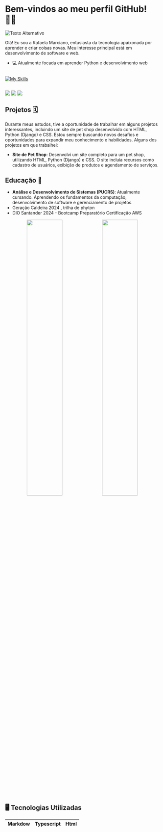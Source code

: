 # Bem-vindos ao meu perfil GitHub! 👋🏻
<img src="file:///Users/rafaela/Downloads/Capa%20de%20Facebook%20designer%20gra%CC%81fico%20moderno%20rosa.png" alt="Texto Alternativo">

Olá! Eu sou a Rafaela Marciano, entusiasta da tecnologia apaixonada por aprender e criar coisas novas. Meu interesse principal está em desenvolvimento de software e web. 

- 💻 Atualmente focada em aprender Python e desenvolvimento web 

##

[![My Skills](https://skillicons.dev/icons?i=html,css,py,js,git,aws,figma)](https://skillicons.dev)

##

<div> 
  <a href="www.linkedin.com/in/rafaela-de-campos-marcian" target="_blank"><img src="https://img.shields.io/badge/-LinkedIn-%230077B5?style=for-the-badge&logo=linkedin&logoColor=white" target="_blank"></a>
    <a href = "mailto:rafaeladecamposm@gmail.com"><img src="https://img.shields.io/badge/-Gmail-%23333?style=for-the-badge&logo=gmail&logoColor=white" target="_blank"></a>
 <a href="[https://discord.gg/wagxzStdcR](https://discord.com/channels/@me)" target="_blank"><img src="https://img.shields.io/badge/Discord-7289DA?style=for-the-badge&logo=discord&logoColor=white" target="_blank"></a> 
  

## Projetos 🗓️

Durante meus estudos, tive a oportunidade de trabalhar em alguns projetos interessantes, incluindo um site de pet shop desenvolvido com HTML, Python (Django) e CSS. Estou sempre buscando novos desafios e oportunidades para expandir meu conhecimento e habilidades.
Alguns dos projetos em que trabalhei:

- **Site de Pet Shop**: Desenvolvi um site completo para um pet shop, utilizando HTML, Python (Django) e CSS. O site incluía recursos como cadastro de usuários, exibição de produtos e agendamento de serviços.

## Educação 📕
- **Análise e Desenvolvimento de Sistemas (PUCRS)**: Atualmente cursando. Aprendendo os fundamentos da computação, desenvolvimento de software e gerenciamento de projetos.
- Geração Caldeira 2024 , trilha de phyton
- DIO Santander 2024 - Bootcamp Preparatório Certificação AWS

<div align="center">
  <img src="https://github-readme-stats.vercel.app/api?username=rafaellacampos&show_icons=true&theme=omni" width="48%" />
  <img src="https://github-readme-stats.vercel.app/api/top-langs/?username=rafaellacampos&layout=compact&langs_count=8&theme=omni" width="48%" />
</div>

</div>

## 🖥 Tecnologias Utilizadas

| Markdow | Typescript | Html |
|---------|------------|------|

